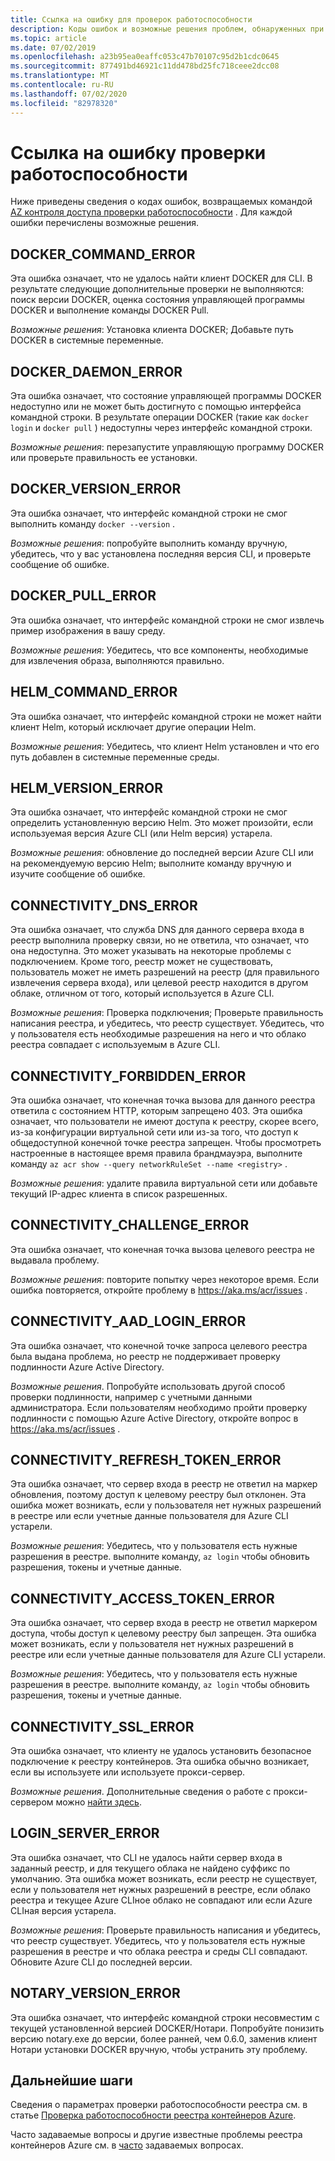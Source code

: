 ```yaml
---
title: Ссылка на ошибку для проверок работоспособности
description: Коды ошибок и возможные решения проблем, обнаруженных при выполнении команды AZ контроля доступа проверки работоспособности в реестре контейнеров Azure
ms.topic: article
ms.date: 07/02/2019
ms.openlocfilehash: a23b95ea0eaffc053c47b70107c95d2b1cdc0645
ms.sourcegitcommit: 877491bd46921c11dd478bd25fc718ceee2dcc08
ms.translationtype: MT
ms.contentlocale: ru-RU
ms.lasthandoff: 07/02/2020
ms.locfileid: "82978320"
---
```

# <a name="health-check-error-reference"></a>Ссылка на ошибку проверки работоспособности

Ниже приведены сведения о кодах ошибок, возвращаемых командой [AZ контроля доступа проверки работоспособности][az-acr-check-health] . Для каждой ошибки перечислены возможные решения.

## <a name="docker_command_error"></a>DOCKER_COMMAND_ERROR

Эта ошибка означает, что не удалось найти клиент DOCKER для CLI. В результате следующие дополнительные проверки не выполняются: поиск версии DOCKER, оценка состояния управляющей программы DOCKER и выполнение команды DOCKER Pull.

*Возможные решения*: Установка клиента DOCKER; Добавьте путь DOCKER в системные переменные.

## <a name="docker_daemon_error"></a>DOCKER_DAEMON_ERROR

Эта ошибка означает, что состояние управляющей программы DOCKER недоступно или не может быть достигнуто с помощью интерфейса командной строки. В результате операции DOCKER (такие как `docker login` и `docker pull` ) недоступны через интерфейс командной строки.

*Возможные решения*: перезапустите управляющую программу DOCKER или проверьте правильность ее установки.

## <a name="docker_version_error"></a>DOCKER_VERSION_ERROR

Эта ошибка означает, что интерфейс командной строки не смог выполнить команду `docker --version` .

*Возможные решения*: попробуйте выполнить команду вручную, убедитесь, что у вас установлена последняя версия CLI, и проверьте сообщение об ошибке.

## <a name="docker_pull_error"></a>DOCKER_PULL_ERROR

Эта ошибка означает, что интерфейс командной строки не смог извлечь пример изображения в вашу среду.

*Возможные решения*: Убедитесь, что все компоненты, необходимые для извлечения образа, выполняются правильно.

## <a name="helm_command_error"></a>HELM_COMMAND_ERROR

Эта ошибка означает, что интерфейс командной строки не может найти клиент Helm, который исключает другие операции Helm.

*Возможные решения*: Убедитесь, что клиент Helm установлен и что его путь добавлен в системные переменные среды.

## <a name="helm_version_error"></a>HELM_VERSION_ERROR

Эта ошибка означает, что интерфейс командной строки не смог определить установленную версию Helm. Это может произойти, если используемая версия Azure CLI (или Helm версия) устарела.

*Возможные решения*: обновление до последней версии Azure CLI или на рекомендуемую версию Helm; выполните команду вручную и изучите сообщение об ошибке.

## <a name="connectivity_dns_error"></a>CONNECTIVITY_DNS_ERROR

Эта ошибка означает, что служба DNS для данного сервера входа в реестр выполнила проверку связи, но не ответила, что означает, что она недоступна. Это может указывать на некоторые проблемы с подключением. Кроме того, реестр может не существовать, пользователь может не иметь разрешений на реестр (для правильного извлечения сервера входа), или целевой реестр находится в другом облаке, отличном от того, который используется в Azure CLI.

*Возможные решения*: Проверка подключения; Проверьте правильность написания реестра, и убедитесь, что реестр существует. Убедитесь, что у пользователя есть необходимые разрешения на него и что облако реестра совпадает с используемым в Azure CLI.

## <a name="connectivity_forbidden_error"></a>CONNECTIVITY_FORBIDDEN_ERROR

Эта ошибка означает, что конечная точка вызова для данного реестра ответила с состоянием HTTP, которым запрещено 403. Эта ошибка означает, что пользователи не имеют доступа к реестру, скорее всего, из-за конфигурации виртуальной сети или из-за того, что доступ к общедоступной конечной точке реестра запрещен. Чтобы просмотреть настроенные в настоящее время правила брандмауэра, выполните команду `az acr show --query networkRuleSet --name <registry>` .

*Возможные решения*: удалите правила виртуальной сети или добавьте текущий IP-адрес клиента в список разрешенных.

## <a name="connectivity_challenge_error"></a>CONNECTIVITY_CHALLENGE_ERROR

Эта ошибка означает, что конечная точка вызова целевого реестра не выдавала проблему.

*Возможные решения*: повторите попытку через некоторое время. Если ошибка повторяется, откройте проблему в https://aka.ms/acr/issues .

## <a name="connectivity_aad_login_error"></a>CONNECTIVITY_AAD_LOGIN_ERROR

Эта ошибка означает, что конечной точке запроса целевого реестра была выдана проблема, но реестр не поддерживает проверку подлинности Azure Active Directory.

*Возможные решения*. Попробуйте использовать другой способ проверки подлинности, например с учетными данными администратора. Если пользователям необходимо пройти проверку подлинности с помощью Azure Active Directory, откройте вопрос в https://aka.ms/acr/issues .

## <a name="connectivity_refresh_token_error"></a>CONNECTIVITY_REFRESH_TOKEN_ERROR

Эта ошибка означает, что сервер входа в реестр не ответил на маркер обновления, поэтому доступ к целевому реестру был отклонен. Эта ошибка может возникать, если у пользователя нет нужных разрешений в реестре или если учетные данные пользователя для Azure CLI устарели.

*Возможные решения*: Убедитесь, что у пользователя есть нужные разрешения в реестре. выполните команду, `az login` чтобы обновить разрешения, токены и учетные данные.

## <a name="connectivity_access_token_error"></a>CONNECTIVITY_ACCESS_TOKEN_ERROR

Эта ошибка означает, что сервер входа в реестр не ответил маркером доступа, чтобы доступ к целевому реестру был запрещен. Эта ошибка может возникать, если у пользователя нет нужных разрешений в реестре или если учетные данные пользователя для Azure CLI устарели.

*Возможные решения*: Убедитесь, что у пользователя есть нужные разрешения в реестре. выполните команду, `az login` чтобы обновить разрешения, токены и учетные данные.

## <a name="connectivity_ssl_error"></a>CONNECTIVITY_SSL_ERROR

Эта ошибка означает, что клиенту не удалось установить безопасное подключение к реестру контейнеров. Эта ошибка обычно возникает, если вы используете или используете прокси-сервер.

*Возможные решения*. Дополнительные сведения о работе с прокси-сервером можно [найти здесь](https://github.com/Azure/azure-cli/blob/master/doc/use_cli_effectively.md#working-behind-a-proxy).

## <a name="login_server_error"></a>LOGIN_SERVER_ERROR

Эта ошибка означает, что CLI не удалось найти сервер входа в заданный реестр, и для текущего облака не найдено суффикс по умолчанию. Эта ошибка может возникать, если реестр не существует, если у пользователя нет нужных разрешений в реестре, если облако реестра и текущее Azure CLIное облако не совпадают или если Azure CLIная версия устарела.

*Возможные решения*: Проверьте правильность написания и убедитесь, что реестр существует. Убедитесь, что у пользователя есть нужные разрешения в реестре и что облака реестра и среды CLI совпадают. Обновите Azure CLI до последней версии.

## <a name="notary_version_error"></a>NOTARY_VERSION_ERROR

Эта ошибка означает, что интерфейс командной строки несовместим с текущей установленной версией DOCKER/Нотари. Попробуйте понизить версию notary.exe до версии, более ранней, чем 0.6.0, заменив клиент Нотари установки DOCKER вручную, чтобы устранить эту проблему.

## <a name="next-steps"></a>Дальнейшие шаги

Сведения о параметрах проверки работоспособности реестра см. в статье [Проверка работоспособности реестра контейнеров Azure](container-registry-check-health.md).

Часто задаваемые вопросы и другие известные проблемы реестра контейнеров Azure см. в [часто](container-registry-faq.md) задаваемых вопросах.





<!-- LINKS - internal -->
[az-acr-check-health]: /cli/azure/acr#az-acr-check-health
